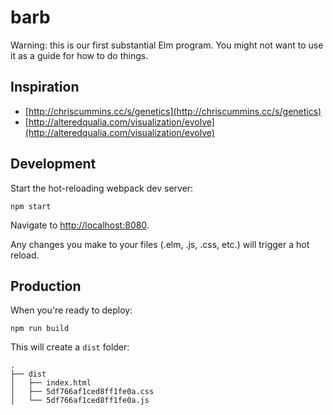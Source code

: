 
# barb

Warning: this is our first substantial Elm program. You might not want to use it as a guide for how to do things.

## Inspiration

- [http://chriscummins.cc/s/genetics](http://chriscummins.cc/s/genetics)
- [http://alteredqualia.com/visualization/evolve](http://alteredqualia.com/visualization/evolve)

## Development

Start the hot-reloading webpack dev server:

    npm start

Navigate to <http://localhost:8080>.

Any changes you make to your files (.elm, .js, .css, etc.) will trigger
a hot reload.

## Production

When you're ready to deploy:

    npm run build

This will create a `dist` folder:

    .
    ├── dist
    │   ├── index.html 
    │   ├── 5df766af1ced8ff1fe0a.css
    │   └── 5df766af1ced8ff1fe0a.js

